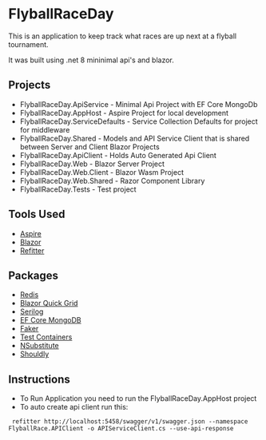 # FlyballRaceDay
This is an application to keep track what races are up next at a flyball tournament.  

It was built using .net 8 mininimal api's and blazor.

## Projects
- FlyballRaceDay.ApiService - Minimal Api Project with EF Core MongoDb
- FlyballRaceDay.AppHost - Aspire Project for local development
- FlyballRaceDay.ServiceDefaults - Service Collection Defaults for project for middleware
- FlyballRaceDay.Shared - Models and API Service Client that is shared between Server and Client Blazor Projects
- FlyballRaceDay.ApiClient - Holds Auto Generated Api Client
- FlyballRaceDay.Web - Blazor Server Project
- FlyballRaceDay.Web.Client - Blazor Wasm Project
- FlyballRaceDay.Web.Shared - Razor Component Library
- FlyballRaceDay.Tests - Test project  

## Tools Used

- [Aspire](https://learn.microsoft.com/en-us/dotnet/aspire/get-started/aspire-overview)
- [Blazor](https://learn.microsoft.com/en-us/aspnet/core/blazor/?view=aspnetcore-8.0)
- [Refitter](https://github.com/christianhelle/refitter)

## Packages 

- [Redis](https://redis.io/docs/connect/clients/dotnet/)
- [Blazor Quick Grid](https://aspnet.github.io/quickgridsamples/)
- [Serilog](https://serilog.net/)
- [EF Core MongoDB](https://www.mongodb.com/docs/entity-framework/current/)
- [Faker](https://github.com/bchavez/Bogus)
- [Test Containers](https://testcontainers.com/)
- [NSubstitute](https://nsubstitute.github.io/)
- [Shouldly](https://github.com/shouldly/shouldly)

## Instructions

- To Run Application you need to run the FlyballRaceDay.AppHost project
- To auto create api client run this:
```
 refitter http://localhost:5458/swagger/v1/swagger.json --namespace FlyballRace.APIClient -o APIServiceClient.cs --use-api-response
```

